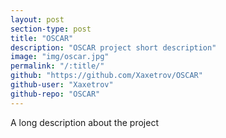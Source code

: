 ```yaml
---
layout: post
section-type: post
title: "OSCAR"
description: "OSCAR project short description"
image: "img/oscar.jpg"
permalink: "/:title/"
github: "https://github.com/Xaxetrov/OSCAR"
github-user: "Xaxetrov"
github-repo: "OSCAR"
---
```


A long description about the project
